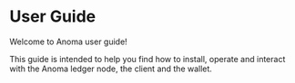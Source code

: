 # User Guide

Welcome to Anoma user guide!

This guide is intended to help you find how to install, operate and interact with the Anoma ledger node, the client and the wallet.
